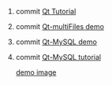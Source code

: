 1. commit [Qt Tutorial](http://shouce.jb51.net/qt-beginning/)
2. commit [Qt-multiFiles demo]('source/mysqltest')
3. commit [Qt-MySQL demo]('source/login')
4. commit [Qt-MySQL tutorial]('source/Qt-MySQL%20Tutorial.txt')
   
   [demo image](source/Qt-MySQL效果.png)
